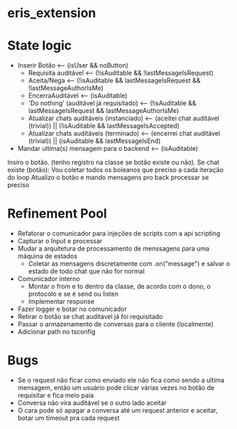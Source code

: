# eris_extension

# State logic

- Inserir Botão <-- (isUser && noButton)
    - Requisita auditável <-- (!isAuditable && !lastMessageIsRequest)
    - Aceita/Nega <-- (!isAuditable && lastMessageIsRequest && !lastMessageAuthorIsMe)
    - EncerraAuditável <-- (isAuditable)
    - 'Do nothing' (auditável já requisitado) <-- (!isAuditable && lastMessageIsRequest && lastMessageAuthorIsMe)
    - Atualizar chats auditáveis (instanciado) <-- (aceitei chat auditável (trivial)) || (!isAuditable && lastMessageIsAccepted)
    - Atualizar chats auditáveis (terminado) <-- (encerrei chat auditável (trivial)) || (isAuditable && lastMessageIsEnd)
- Mandar ultima(s) mensagem para o backend <-- (isAuditable)

Insiro o botão. (tenho registro na classe se botão existe ou não). Se chat existe (botão):
Vou coletar todos os boleanos que preciso a cada iteração do loop
Atualizo o botão e mando mensagens pro back processar se preciso

# Refinement Pool
- Refatorar o comunicador para injeções de scripts com a api scripting
- Capturar o Input e processar
- Mudar a arquitetura de processamento de menssagens para uma máquina de estados
    - Coletar as mensagens discretamente com .on("message") e salvar o estado de todo chat que não for normal
- Comunicador interno
    - Montar o from e to dentro da classe, de acordo com o dono, o protocolo e se é send ou listen
    - Implementar response
- Fazer logger e botar no comunicador
- Retirar o botão se chat auditável já foi requisitado
- Passar o armazenamento de conversas para o cliente (localmente)
- Adicionar path no tsconfig

# Bugs

- Se o request não ficar como enviado ele não fica como sendo a ultima mensagem, então um usuário pode clicar várias vezes no botão de requisitar e fica meio paia
- Conversa não vira auditável se o outro lado aceitar
- O cara pode só apagar a conversa até um request anterior e aceitar, botar um timeout pra cada request
